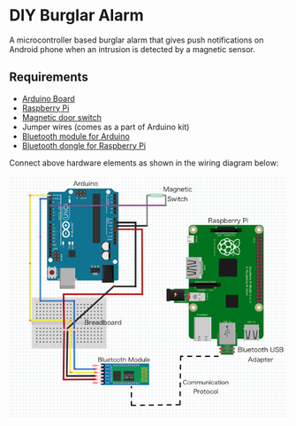 DIY Burglar Alarm
================================================
A microcontroller based burglar alarm that gives push notifications on Android phone
when an intrusion is detected by a magnetic sensor.

## Requirements

* [Arduino Board](http://amzn.com/B00D9M4BQU)
* [Raspberry Pi](http://amzn.com/B00MV6TAJI)
* [Magnetic door switch](http://www.adafruit.com/products/375#tutorials)
* Jumper wires (comes as a part of Arduino kit)
* [Bluetooth module for Arduino](http://amzn.com/B00TNOO438)
* [Bluetooth dongle for Raspberry Pi](http://amzn.com/B00L08NCPQ)

Connect above hardware elements as shown in the wiring diagram below:

![DIYAlarm](https://github.com/jpratik21/DIY-Burglar-Alarm/blob/master/Wiring%20screenshot.png)
